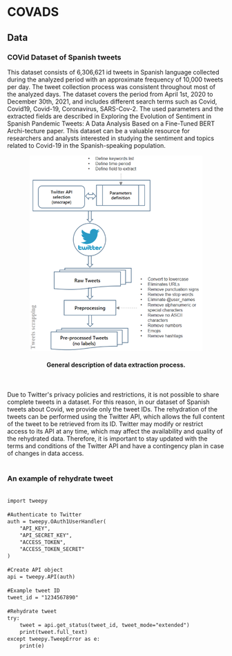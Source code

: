 # COVADS
## Data
### COVid Dataset of Spanish tweets
This dataset consists of 6,306,621 id tweets in Spanish language collected during the analyzed period with an approximate frequency of 10,000 tweets per day. The tweet collection process was consistent throughout most of the analyzed days. The dataset covers the period from April 1st, 2020 to December 30th, 2021, and includes different search terms such as Covid, Covid19, Covid-19, Coronavirus, SARS-Cov-2. The used parameters and the extracted fields are described in Exploring the Evolution of Sentiment in Spanish Pandemic Tweets: A Data Analysis Based on a Fine-Tuned BERT Archi-tecture paper. This dataset can be a valuable resource for researchers and analysts interested in studying the sentiment and topics related to Covid-19 in the Spanish-speaking population.
<br>
<div align="center" >
  <img src="resources/methodology.png" alt="descripción de la imagen" width="400px">
</div>
<div style="text-align:center">
  <h4>General description of data extraction process.</h4>  
</div>

<br>
<br>
Due to Twitter's privacy policies and restrictions, it is not possible to share complete tweets in a dataset. For this reason, in our dataset of Spanish tweets about Covid, we provide only the tweet IDs. The rehydration of the tweets can be performed using the Twitter API, which allows the full content of the tweet to be retrieved from its ID. Twitter may modify or restrict access to its API at any time, which may affect the availability and quality of the rehydrated data. Therefore, it is important to stay updated with the terms and conditions of the Twitter API and have a contingency plan in case of changes in data access.
<br>
<br>

### An example of rehydrate tweet

<pre>
  <code>
import tweepy

#Authenticate to Twitter
auth = tweepy.OAuth1UserHandler(
    "API_KEY",
    "API_SECRET_KEY",
    "ACCESS_TOKEN",
    "ACCESS_TOKEN_SECRET"
)

#Create API object
api = tweepy.API(auth)

#Example tweet ID
tweet_id = "1234567890"

#Rehydrate tweet
try:
    tweet = api.get_status(tweet_id, tweet_mode="extended")
    print(tweet.full_text)
except tweepy.TweepError as e:
    print(e)
  </code>
</pre>

